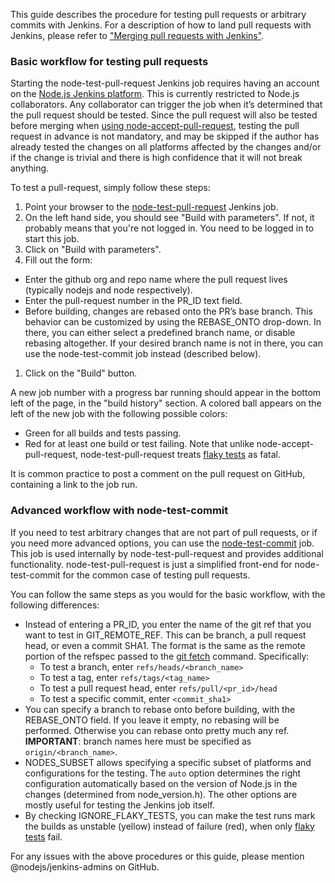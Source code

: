This guide describes the procedure for testing pull requests or arbitrary commits with Jenkins. For a description of how to land pull requests with Jenkins, please refer to ["Merging pull requests with Jenkins"]( https://github.com/nodejs/node/wiki/Merging-pull-requests-with-Jenkins).

### Basic workflow for testing pull requests
Starting the node-test-pull-request Jenkins job requires having an account on the [Node.js Jenkins platform](https://jenkins-iojs.nodesource.com/). This is currently restricted to Node.js collaborators. 
Any collaborator can trigger the job when it’s determined that the pull request should be tested. Since the pull request will also be tested before merging when [using node-accept-pull-request](https://github.com/nodejs/node/wiki/Merging-pull-requests-with-Jenkins), testing the pull request in advance is not mandatory, and may be skipped if the author has already tested the changes on all platforms affected by the changes and/or if the change is trivial and there is high confidence that it will not break anything.

To test a pull-request, simply follow these steps:

1. Point your browser to the [node-test-pull-request](https://jenkins-iojs.nodesource.com/job/node-test-commit/) Jenkins job.
1. On the left hand side, you should see "Build with parameters". If not, it probably means that you're not logged in. You need to be logged in to start this job.
1. Click on "Build with parameters".
1. Fill out the form:
  * Enter the github org and repo name where the pull request lives (typically nodejs and node respectively).
  * Enter the pull-request number in the PR_ID text field. 
  * Before building, changes are rebased onto the PR’s base branch. This behavior can be customized by using the REBASE_ONTO drop-down. In there, you can either select a predefined branch name, or disable rebasing altogether. If your desired branch name is not in there, you can use the node-test-commit job instead (described below).
1. Click on the "Build" button.

A new job number with a progress bar running should appear in the bottom left of the page, in the "build history" section. A colored ball appears on the left of the new job with the following possible colors:
* Green for all builds and tests passing.
* Red for at least one build or test failing. Note that unlike node-accept-pull-request, node-test-pull-request treats [flaky tests](https://github.com/nodejs/node/wiki/Flaky-tests) as fatal.

It is common practice to post a comment on the pull request on GitHub, containing a link to the job run.

### Advanced workflow with node-test-commit
If you need to test arbitrary changes that are not part of pull requests, or if you need more advanced options, you can use the [node-test-commit](https://jenkins-iojs.nodesource.com/job/node-test-commit/) job. This job is used internally by node-test-pull-request and provides additional functionality. node-test-pull-request is just a simplified front-end for node-test-commit for the common case of testing pull requests.

You can follow the same steps as you would for the basic workflow, with the following differences:
* Instead of entering a PR_ID, you enter the name of the git ref that you want to test in GIT_REMOTE_REF. This can be branch, a pull request head, or even a commit SHA1. The format is the same as the remote portion of the refspec passed to the [git fetch](http://git-scm.com/docs/git-fetch) command. Specifically:
  * To test a branch, enter `refs/heads/<branch_name>`
  * To test a tag, enter `refs/tags/<tag_name>`
  * To test a pull request head, enter `refs/pull/<pr_id>/head`
  * To test a specific commit, enter `<commit_sha1>`
* You can specify a branch to rebase onto before building, with the REBASE_ONTO field. If you leave it empty, no rebasing will be performed. Otherwise you can rebase onto pretty much any ref. **IMPORTANT**: branch names here must be specified as `origin/<branch_name>`.
* NODES_SUBSET allows specifying a specific subset of platforms and configurations for the testing. The `auto` option determines the right configuration automatically based on the version of Node.js in the changes (determined from node_version.h). The other options are mostly useful for testing the Jenkins job itself.
* By checking IGNORE_FLAKY_TESTS, you can make the test runs mark the builds as unstable (yellow) instead of failure (red), when only [flaky tests](https://github.com/nodejs/node/wiki/Flaky-tests) fail.

For any issues with the above procedures or this guide, please mention @nodejs/jenkins-admins on GitHub.
